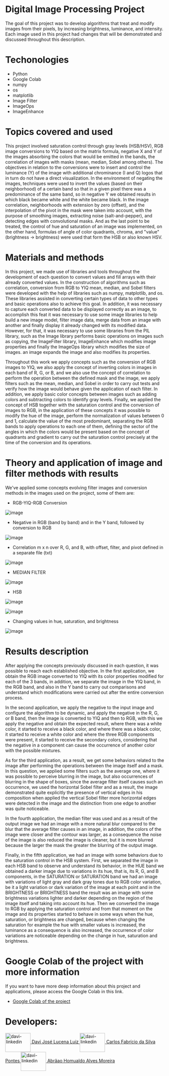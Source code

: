 # Digital Image Processing Project
<p>
  The goal of this project was to develop algorithms that treat and modify images from their pixels, by increasing brightness, luminance, and intensity. Each image used in this project had changes that will be demonstrated and discussed throughout this description.
</p>

# Techonologies
<ul>
  <li>Python</li>
  <li>Google Colab</li>
  <li>numpy</li>
  <li>os</li>
  <li>matplotlib</li>
  <li>Image Filter</li>
  <li>ImageOps</li>
  <li>ImageEnhance</li>
</ul>

# Topics covered and used
<p>
  This project involved saturation control through gray levels (HSB/HSV), RGB image conversions to YIQ based on the matrix formula, negative X and Y of the images absorbing the colors that would be emitted in the bands, the correlation of images with masks (mean, median, Sobel among others).
The objectives in relation to the conversions were to insert and control the luminance (Y) of the image with additional chrominance (I and Q) logos that in turn do not have a direct visualization. In the environment of negating the images, techniques were used to invert the values (based on their neighborhood) of a certain band so that in a given pixel there was a predominance of the same band, so in negative Y we obtained results in which black became white and the white became black. In the image correlation, neighborhoods with extension by zero (offset), and the interpolation of the pivot in the mask were taken into account, with the purpose of smoothing images, extracting noise (salt-and-pepper), and detecting edges with convolutional masks. And as the last point to be treated, the control of hue and saturation of an image was implemented, on the other hand, formulas of angle of color quadrants, chroma, and "value" (brightness -> brightness) were used that form the HSB or also known HSV.
</p>

# Materials and methods
<p>
  In this project, we made use of libraries and tools throughout the development of each question to convert values and fill arrays with their already converted values. In the construction of algorithms such as correlation, conversion from RGB to YIQ mean, median, and Sobel filters were developed with the help of libraries such as numpy, matplotlib, and os. These libraries assisted in converting certain types of data to other types and basic operations also to achieve this goal. In addition, it was necessary to capture each converted data to be displayed correctly as an image, to accomplish this feat it was necessary to use some image libraries to help build a new image model, filter image data, merge data from an image with another and finally display it already changed with its modified data. However, for that, it was necessary to use some libraries from the PIL library, such as the Image library performs basic operations on images such as copying, the ImageFilter library, ImageEnhance which modifies image properties and finally the ImageOps library which modifies the size of images. an image expands the image and also modifies its properties.
  
Throughout this work we apply concepts such as the conversion of RGB images to YIQ, we also apply the concept of inverting colors in images in each band of R, G, or B, and we also use the concept of correlation to perform the operation between the defined mask and the image, we apply filters such as the mean, median, and Sobel in order to carry out tests and verify how the image would behave given the application of each filter. In addition, we apply basic color concepts between images such as adding colors and subtracting colors to identify gray levels. Finally, we applied the concept of HSB together with the saturation control and the conversion of images to RGB, in the application of these concepts it was possible to modify the hue of the image, perform the normalization of values between 0 and 1, calculate the value of the most predominant, separating the RGB bands to apply operations to each one of them, defining the sector of the angles in which the colors would be present based on the concept of quadrants and gradient to carry out the saturation control precisely at the time of the conversion and its operations.
</p>

# Theory and application of image and filter methods with results

<p>We've applied some concepts evolving filter images and conversion methods in the images used on the project, some of them are:</p>

<ul>
  <li>RGB-YIQ-RGB Conversion</li>  
</ul>

 ![image](https://github.com/davilucena222/projeto-processamento-digital-de-imagens/assets/56702492/7999910a-bba9-4f78-924a-ebca0251dc64)

<ul>
  <li>Negative in RGB (band by band) and in the Y band, followed by conversion to RGB</li>  
</ul>

![image](https://github.com/davilucena222/projeto-processamento-digital-de-imagens/assets/56702492/67df51f9-0711-4858-9550-bf0a73e5a468)

<ul>
  <li>Correlation m x n over R, G, and B, with offset, filter, and pivot defined in a separate file (txt)</li>  
</ul>

![image](https://github.com/davilucena222/projeto-processamento-digital-de-imagens/assets/56702492/31d7447a-852b-4146-8103-03769f812e2f)

<ul>
  <li>MEDIAN FILTER</li>  
</ul>

![image](https://github.com/davilucena222/projeto-processamento-digital-de-imagens/assets/56702492/129049f9-5765-4863-9b91-fea0e3173c74)

<ul>
  <li>HSB</li>  
</ul>

![image](https://github.com/davilucena222/projeto-processamento-digital-de-imagens/assets/56702492/bb9a4f9c-64f4-4fd4-9612-1215ba1afa84)

![image](https://github.com/davilucena222/projeto-processamento-digital-de-imagens/assets/56702492/dba0655e-3c54-4de6-ba41-ce91287d41c9)

<ul>
  <li>Changing values in hue, saturation, and brightness</li>
</ul>

![image](https://github.com/davilucena222/projeto-processamento-digital-de-imagens/assets/56702492/e21e03e2-86f3-4782-a650-c21fe905f8a1)

# Results description

<p>
After applying the concepts previously discussed in each question, it was possible to reach each established objective.
In the first application, we obtain the RGB image converted to YIQ with its color properties modified for each of the 3 bands, in addition, we separate the image in the YIQ band, in the RGB band, and also in the Y band to carry out comparisons and understand which modifications were carried out after the entire conversion process.
  
In the second application, we apply the negative to the input image and configure the algorithm to be dynamic, and apply the negative in the R, G, or B band, then the image is converted to YIQ and then to RGB, with this we apply the negative and obtain the expected result, where there was a white color, it started to receive a black color, and where there was a black color, it started to receive a white color and where the three RGB components were present, it started to receive the secondary colors, considering that the negative in a component can cause the occurrence of another color with the possible mixtures.

As for the third application, as a result, we get some behaviors related to the image after performing the operations between the image itself and a mask. In this question, we applied some filters such as the average one, where it was possible to perceive blurring in the image, but also occurrences of blurring in the shape of boxes, since the average filter itself causes such an occurrence, we used the horizontal Sobel filter and as a result, the image demonstrated quite explicitly the presence of vertical edges in his composition when applied the vertical Sobel filter more horizontal edges were detected in the image and the distinction from one edge to another was quite noticeable.
  
In the fourth application, the median filter was used and as a result of the output image we had an image with a more natural blur compared to the blur that the average filter causes in an image, in addition, the colors of the image were closer and the contour was larger, as a consequence the noise of the image is also reduced the image is cleaner, but it is more blurred because the larger the mask the greater the blurring of the output image.
  
Finally, in the fifth application, we had an image with some behaviors due to the saturation control in the HSB system. First, we separated the image in each HSB band to observe and understand its behavior, in the HUE band we obtained a darker image due to variations in its hue, that is, its R, G, and B components, in the SATURATION or SATURATION band we had an image with variations of light gray and dark gray tones due to RGB color variation, be it a light variation or dark variation of the image at each point and in the BRIGHTNESS or BRIGHTNESS band the result was an image with some brightness variations lighter and darker depending on the region of the image itself and taking into account its hue. Then we converted the image to RGB by applying the saturation control and from that moment on the image and its properties started to behave in some ways when the hue, saturation, or brightness are changed, because when changing the saturation for example the hue with smaller values is increased, the luminance as a consequence is also increased, the occurrence of color variations are noticeable depending on the change in hue, saturation and brightness.
</p>

# Google Colab of the project with more information 

<p>If you want to have more deep information about this project and applications, please access the Google Colab in this link.</p>

<ul>
  <li>
    <a href="https://colab.research.google.com/drive/1FMIcZYK6cK6JDnE1XkLUATfBNuH6eucb?usp=sharing">
      Google Colab of the project
    </a>
  </li>
</ul>


# Developers:
<a href="https://www.linkedin.com/in/davi-luiz-a54645195/" target="_blank">
  <img align="center" alt="davi-linkedin" height="60" width="80" src="https://cdn.jsdelivr.net/gh/devicons/devicon/icons/linkedin/linkedin-original.svg" style="max-width:100%;">
  Davi José Lucena Luiz
</a>



<a href="https://www.linkedin.com/in/fabricio-dev/" target="_blank">
  <img align="center" alt="davi-linkedin" height="60" width="80" src="https://cdn.jsdelivr.net/gh/devicons/devicon/icons/linkedin/linkedin-original.svg" style="max-width:100%;">
  Carlos Fabrício da Silva Pontes
</a>

<a href="https://www.linkedin.com/in/abraão-homualdo-8300b8203/" target="_blank">
  <img align="center" alt="davi-linkedin" height="60" width="80" src="https://cdn.jsdelivr.net/gh/devicons/devicon/icons/linkedin/linkedin-original.svg" style="max-width:100%;">
  Abrãao Homualdo Alves Moreira
</a>
